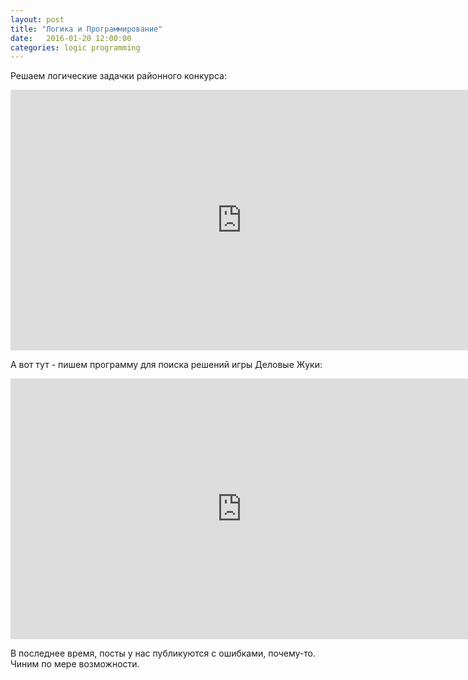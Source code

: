 ```yaml
---
layout: post
title: "Логика и Программирование"
date:   2016-01-20 12:00:00
categories: logic programming
---
```


Решаем логические задачки районного конкурса:

<iframe width="740" height="417" src="http://www.youtube.com/embed/McUTx7ysBf8" frameborder="0" allowfullscreen></iframe>

А вот тут - пишем программу для поиска решений игры Деловые Жуки:

<iframe width="740" height="417" src="http://www.youtube.com/embed/2l1VFCycpC0" frameborder="0" allowfullscreen></iframe>

В последнее время, посты у нас публикуются с ошибками, почему-то. Чиним по мере возможности. 